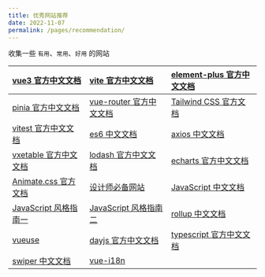 ```yaml
---
title: 优秀网站推荐
date: 2022-11-07
permalink: /pages/recommendation/
---
```


收集一些 `有用`、`常用`、`好用` 的网站

| [vue3 官方中文文档](https://cn.vuejs.org/)                         | [vite 官方中文文档](https://cn.vitejs.dev/)                   | [element-plus 官方中文文档](https://element-plus.org/zh-CN/)                   |
| :----------------------------------------------------------------- | :------------------------------------------------------------ | :----------------------------------------------------------------------------- |
| [pinia 官方中文文档](https://pinia.vuejs.org/zh/index.html)        | [vue-router 官方中文文档](https://router.vuejs.org/zh/)       | [Tailwind CSS 官方文档](https://tailwindcss.com/docs/installation)             |
| [vitest 官方中文文档](https://cn.vitest.dev/)                      | [es6 中文文档](https://es6.ruanyifeng.com/#docs/proxy)        | [axios 中文文档](https://www.axios-http.cn/)                                   |
| [vxetable 官方中文文档](https://vxetable.cn/#/table/start/install) | [lodash 官方中文文档](https://www.lodashjs.com/)              | [echarts 官方中文文档](https://echarts.apache.org/zh/index.html)               |
| [Animate.css 官方文档](https://animate.style/)                     | [设计师必备网站](https://www.meigong8.com/)                   | [JavaScript 中文文档](https://developer.mozilla.org/zh-CN/docs/Web/JavaScript) |
| [JavaScript 风格指南一](https://github.com/airbnb/javascript)      | [JavaScript 风格指南二](https://github.com/airbnb/javascript) | [rollup 中文文档](https://www.rollupjs.com/)                                   |
| [vueuse](https://vueuse.org/)                                      | [dayjs 官方中文文档](https://dayjs.gitee.io/zh-CN/)           | [typescript 官方中文文档](https://www.tslang.cn/docs/home.html)                |
| [swiper 中文文档](https://www.swiper.com.cn/)                      | [vue-i18n](https://vue-i18n.intlify.dev/)                     |                                                                                |

